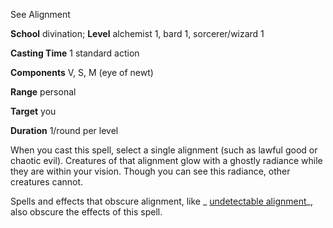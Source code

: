 See Alignment

**School** divination; **Level** alchemist 1, bard 1, sorcerer/wizard 1

**Casting Time** 1 standard action

**Components** V, S, M (eye of newt)

**Range** personal

**Target** you

**Duration** 1/round per level

When you cast this spell, select a single alignment (such as lawful good or chaotic evil). Creatures of that alignment glow with a ghostly radiance while they are within your vision. Though you can see this radiance, other creatures cannot.

Spells and effects that obscure alignment, like _ [undetectable alignment](spells/undetectableAlignment.md#_undetectable-alignment)_, also obscure the effects of this spell.

